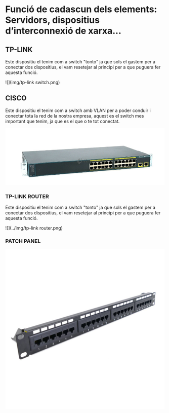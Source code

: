 # Funció de cadascun dels elements: Servidors, dispositius d’interconnexió de xarxa...

## TP-LINK

Este dispositiu el tenim com a switch "tonto" ja que sols el gastem per a conectar dos dispositius, el vam resetejar al principi per a que puguera fer aquesta funció.

![](img/tp-link switch.png)

## CISCO

Este dispositiu el tenim com a switch amb VLAN per a poder conduir i conectar tota la red de la nostra empresa, aquest es el switch mes important que tenim, ja que es el que o te tot conectat.

![](../img/cisco.png)

### TP-LINK ROUTER

Este dispositiu el tenim com a switch "tonto" ja que sols el gastem per a conectar dos dispositius, el vam resetejar al principi per a que puguera fer aquesta funció.

![](../img/tp-link router.png)

### PATCH PANEL

![](../img/PATCHPANEL.jpg)

